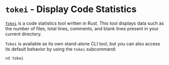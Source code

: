 # `tokei` - Display Code Statistics

[`Tokei`][tokei] is a code statistics tool written in Rust. This tool displays data such as the number of files, total lines, comments, and blank lines present in your current directory.

`Tokei` is available as its own stand-alone CLI tool, but you can also access its default behavior by using the `tokei` subcommand:

```
nd tokei
```

[tokei]: https://github.com/XAMPPRocky/tokei
